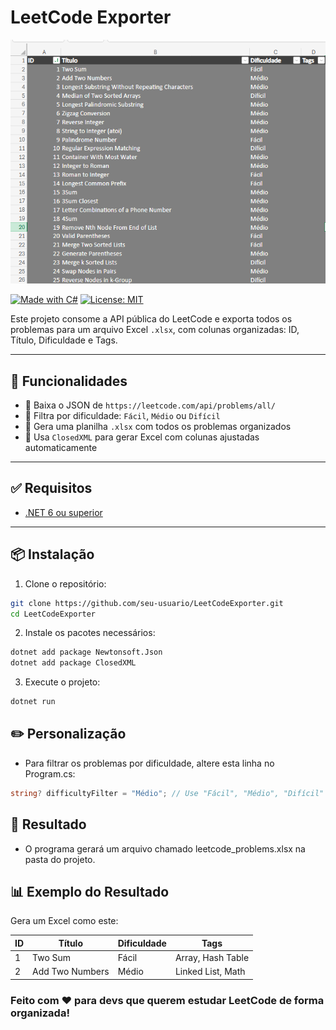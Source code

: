 # LeetCode Exporter

![alt text](planilha.png)


[![Made with C#](https://img.shields.io/badge/Made%20with-C%23-178600.svg)](https://dotnet.microsoft.com/)
[![License: MIT](https://img.shields.io/badge/License-MIT-blue.svg)](LICENSE)

Este projeto consome a API pública do LeetCode e exporta todos os problemas para um arquivo Excel `.xlsx`, com colunas organizadas: ID, Título, Dificuldade e Tags.

---

## 🔧 Funcionalidades

- 🔹 Baixa o JSON de `https://leetcode.com/api/problems/all/`
- 🔹 Filtra por dificuldade: `Fácil`, `Médio` ou `Difícil`
- 🔹 Gera uma planilha `.xlsx` com todos os problemas organizados
- 🔹 Usa `ClosedXML` para gerar Excel com colunas ajustadas automaticamente

---

## ✅ Requisitos

- [.NET 6 ou superior](https://dotnet.microsoft.com/en-us/download/dotnet/6.0)

---

## 📦 Instalação

1. Clone o repositório:

```bash
git clone https://github.com/seu-usuario/LeetCodeExporter.git
cd LeetCodeExporter
```

2. Instale os pacotes necessários:

```bash
dotnet add package Newtonsoft.Json
dotnet add package ClosedXML
```

3. Execute o projeto:

```bash
dotnet run
```

## ✏️ Personalização
- Para filtrar os problemas por dificuldade, altere esta linha no Program.cs:

```csharp
string? difficultyFilter = "Médio"; // Use "Fácil", "Médio", "Difícil" ou null para todos
```

## 📁 Resultado
- O programa gerará um arquivo chamado leetcode_problems.xlsx na pasta do projeto.

## 📊 Exemplo do Resultado

Gera um Excel como este:

| ID  | Título                           | Dificuldade | Tags                     |
|-----|----------------------------------|-------------|--------------------------|
| 1   | Two Sum                          | Fácil       | Array, Hash Table        |
| 2   | Add Two Numbers                  | Médio       | Linked List, Math        |

### Feito com ❤️ para devs que querem estudar LeetCode de forma organizada!
